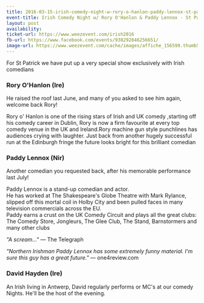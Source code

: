 ```yaml
---
title: 2016-03-15-irish-comedy-night-w-rory-o-hanlon-paddy-lennox-st-patrick-special
event-title: Irish Comedy Night w/ Rory O'Hanlon & Paddy Lennox - St Patrick Special
layout: post
availability: 
ticket-url: https://www.weezevent.com/irish2016
fb-url: https://www.facebook.com/events/938292846256651/
image-url: https://www.weezevent.com/cache/images/affiche_156599.thumb53700.1454679722.jpg
---
```


For St Patrick we have put up a very special show exclusively with Irish comedians

### Rory O'Hanlon (Ire)
He raised the roof last June, and many of you asked to see him again, welcome back Rory!

Rory o' Hanlon is one of the rising stars of Irish and UK comedy ,starting off his comedy career in Dublin, Rory is now a firm favourite at every top comedy venue in the UK and Ireland.Rory machine gun style punchlines has audiences crying with laughter. Just back from another hugely successful run at the Edinburgh fringe the future looks bright for this brilliant comedian

### Paddy Lennox (Nir)
Another comedian you requested back, after his memorable performance last July!

Paddy Lennox is a stand-up comedian and actor.  
He has worked at The Shakespeare's Globe Theatre with Mark Rylance, slipped off this mortal coil in Holby City and been pulled faces in many television commercials across the EU.  
Paddy earns a crust on the UK Comedy Circuit and plays all the great clubs: The Comedy Store, Jongleurs, The Glee Club, The Stand, Barnstormers and many other clubs

_"A scream..."_ &mdash; The Telegraph

_"Northern Irishman Paddy Lennox has some extremely funny material. I'm sure this guy has a great future."_ &mdash; one4review.com

### David Hayden (Ire)
An Irish living in Antwerp, David regularly performs or MC's at our comedy Nights. He'll be the host of the evening.

